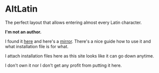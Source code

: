 # AltLatin
The perfect layout that allows entering almost every Latin character.

**I'm not an author.**

I found it [here](http://mamluk.uchicago.edu/unicode.html) and here's a [mirror](about/README.md). There's a nice guide how to use it and what installation file is for what.

I attach installation files here as this site looks like it can go down anytime.

I don't own it nor I don't get any profit from putting it here.
